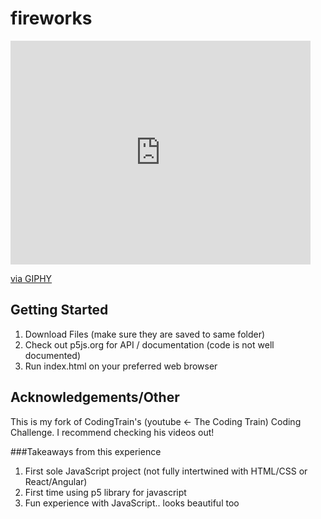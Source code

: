 # fireworks

<iframe src="https://giphy.com/embed/5tq9PgpyQbwrPwX2wT" width="480" height="358" frameBorder="0" class="giphy-embed" allowFullScreen></iframe><p><a href="https://giphy.com/gifs/5tq9PgpyQbwrPwX2wT">via GIPHY</a></p>


## Getting Started 
1. Download Files (make sure they are saved to same folder)
2. Check out p5js.org for API / documentation (code is not well documented)
3. Run index.html on your preferred web browser

## Acknowledgements/Other
This is my fork of CodingTrain's (youtube <- The Coding Train) Coding Challenge. I recommend checking his videos out!

###Takeaways from this experience
1. First sole JavaScript project (not fully intertwined with HTML/CSS or React/Angular)
2. First time using p5 library for javascript
3. Fun experience with JavaScript.. looks beautiful too
